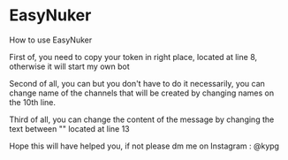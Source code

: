 # EasyNuker
How to use EasyNuker

First of, you need to copy your token in right place, located at line 8, otherwise it will start my own bot

Second of all, you can but you don't have to do it necessarily, you can change name of the channels that will be created by changing names on the 10th line.

Third of all, you can change the content of the message by changing the text between "" located at line 13

Hope this will have helped you, if not please dm me on Instagram : @kypg

